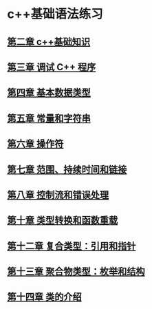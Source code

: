 # c++基础语法练习

## [第二章 c++基础知识](https://github.com/hansolo12334/CplusplusLearn/tree/main/c%2B%2B%E5%9F%BA%E7%A1%80%E8%AF%AD%E6%B3%95%E5%AD%A6%E4%B9%A0/src/%E7%AC%AC%E4%BA%8C%E7%AB%A0) 

## [第三章 调试 C++ 程序](https://github.com/hansolo12334/CplusplusLearn/tree/main/c%2B%2B%E5%9F%BA%E7%A1%80%E8%AF%AD%E6%B3%95%E5%AD%A6%E4%B9%A0/src/%E7%AC%AC%E4%B8%89%E7%AB%A0)

## [第四章 基本数据类型](https://github.com/hansolo12334/CplusplusLearn/tree/main/c%2B%2B%E5%9F%BA%E7%A1%80%E8%AF%AD%E6%B3%95%E5%AD%A6%E4%B9%A0/src/%E7%AC%AC%E5%9B%9B%E7%AB%A0)

## [第五章 常量和字符串](https://github.com/hansolo12334/CplusplusLearn/tree/main/c%2B%2B%E5%9F%BA%E7%A1%80%E8%AF%AD%E6%B3%95%E5%AD%A6%E4%B9%A0/src/%E7%AC%AC%E4%BA%94%E7%AB%A0)

## [第六章 操作符](https://github.com/hansolo12334/CplusplusLearn/tree/main/c%2B%2B%E5%9F%BA%E7%A1%80%E8%AF%AD%E6%B3%95%E5%AD%A6%E4%B9%A0/src/%E7%AC%AC%E5%85%AD%E7%AB%A0)

## [第七章 范围、持续时间和链接](https://github.com/hansolo12334/CplusplusLearn/tree/main/c%2B%2B%E5%9F%BA%E7%A1%80%E8%AF%AD%E6%B3%95%E5%AD%A6%E4%B9%A0/src/%E7%AC%AC%E4%B8%83%E7%AB%A0)  

## [第八章 控制流和错误处理](https://github.com/hansolo12334/CplusplusLearn/tree/main/c%2B%2B%E5%9F%BA%E7%A1%80%E8%AF%AD%E6%B3%95%E5%AD%A6%E4%B9%A0/src/%E7%AC%AC%E5%85%AB%E7%AB%A0)  

## [第十章 类型转换和函数重载](https://github.com/hansolo12334/CplusplusLearn/tree/main/c%2B%2B%E5%9F%BA%E7%A1%80%E8%AF%AD%E6%B3%95%E5%AD%A6%E4%B9%A0/src/%E7%AC%AC%E5%8D%81%E7%AB%A0)

## [第十二章 复合类型：引用和指针](https://github.com/hansolo12334/CplusplusLearn/tree/main/c%2B%2B%E5%9F%BA%E7%A1%80%E8%AF%AD%E6%B3%95%E5%AD%A6%E4%B9%A0/src/%E7%AC%AC%E5%8D%81%E4%BA%8C%E7%AB%A0)

## [第十三章 聚合物类型：枚举和结构](https://github.com/hansolo12334/CplusplusLearn/tree/main/c%2B%2B%E5%9F%BA%E7%A1%80%E8%AF%AD%E6%B3%95%E5%AD%A6%E4%B9%A0/src/%E7%AC%AC%E5%8D%81%E4%B8%89%E7%AB%A0)

## [第十四章 类的介绍](https://github.com/hansolo12334/CplusplusLearn/tree/main/c%2B%2B%E5%9F%BA%E7%A1%80%E8%AF%AD%E6%B3%95%E5%AD%A6%E4%B9%A0/src/%E7%AC%AC%E5%8D%81%E5%9B%9B%E7%AB%A0)
